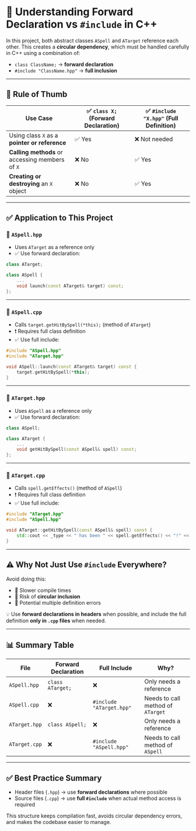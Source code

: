 # 🔁 Understanding Forward Declaration vs `#include` in C++

In this project, both abstract classes `ASpell` and `ATarget` reference each other. This creates a **circular dependency**, which must be handled carefully in C++ using a combination of:

* `class ClassName;` → **forward declaration**
* `#include "ClassName.hpp"` → **full inclusion**

---

## 🧠 Rule of Thumb

| Use Case                                        | ✅ `class X;` (Forward Declaration) | ✅ `#include "X.hpp"` (Full Definition) |
| ----------------------------------------------- | ---------------------------------- | -------------------------------------- |
| Using class `X` as a **pointer or reference**   | ✅ Yes                              | ❌ Not needed                           |
| **Calling methods** or accessing members of `X` | ❌ No                               | ✅ Yes                                  |
| **Creating or destroying** an `X` object        | ❌ No                               | ✅ Yes                                  |

---

## ✅ Application to This Project

### 📄 `ASpell.hpp`

* Uses `ATarget` as a reference only
* ✅ Use forward declaration:

```cpp
class ATarget;

class ASpell {
    ...
    void launch(const ATarget& target) const;
};
```

---

### 📄 `ASpell.cpp`

* Calls `target.getHitBySpell(*this);` (method of `ATarget`)
* ❗ Requires full class definition
* ✅ Use full include:

```cpp
#include "ASpell.hpp"
#include "ATarget.hpp"

void ASpell::launch(const ATarget& target) const {
    target.getHitBySpell(*this);
}
```

---

### 📄 `ATarget.hpp`

* Uses `ASpell` as a reference only
* ✅ Use forward declaration:

```cpp
class ASpell;

class ATarget {
    ...
    void getHitBySpell(const ASpell& spell) const;
};
```

---

### 📄 `ATarget.cpp`

* Calls `spell.getEffects()` (method of `ASpell`)
* ❗ Requires full class definition
* ✅ Use full include:

```cpp
#include "ATarget.hpp"
#include "ASpell.hpp"

void ATarget::getHitBySpell(const ASpell& spell) const {
    std::cout << _type << " has been " << spell.getEffects() << "!" << std::endl;
}
```

---

## ⚠️ Why Not Just Use `#include` Everywhere?

Avoid doing this:

* 🐌 Slower compile times
* 🔁 Risk of **circular inclusion**
* 📛 Potential multiple definition errors

💡 Use **forward declarations in headers** when possible, and include the full definition **only in `.cpp` files** when needed.

---

## 📊 Summary Table

| File          | Forward Declaration | Full Include             | Why?                              |
| ------------- | ------------------- | ------------------------ | --------------------------------- |
| `ASpell.hpp`  | `class ATarget;`    | ❌                        | Only needs a reference            |
| `ASpell.cpp`  | ❌                   | `#include "ATarget.hpp"` | Needs to call method of `ATarget` |
| `ATarget.hpp` | `class ASpell;`     | ❌                        | Only needs a reference            |
| `ATarget.cpp` | ❌                   | `#include "ASpell.hpp"`  | Needs to call method of `ASpell`  |

---

## ✅ Best Practice Summary

* Header files (`.hpp`) → use **forward declarations** where possible
* Source files (`.cpp`) → use **full `#include`** when actual method access is required

This structure keeps compilation fast, avoids circular dependency errors, and makes the codebase easier to manage.

